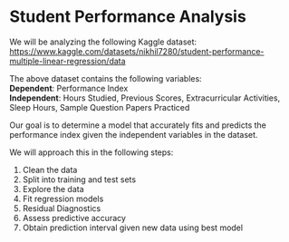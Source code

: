 # Student Performance Analysis

We will be analyzing the following Kaggle dataset: \
https://www.kaggle.com/datasets/nikhil7280/student-performance-multiple-linear-regression/data

The above dataset contains the following variables: \
**Dependent**: Performance Index \
**Independent**: Hours Studied,	Previous Scores,	Extracurricular Activities,	Sleep Hours,	Sample Question Papers Practiced

Our goal is to determine a model that accurately fits and predicts the performance index given the independent variables in the dataset. 

We will approach this in the following steps:

1. Clean the data
2. Split into training and test sets
3. Explore the data
4. Fit regression models 
5. Residual Diagnostics
6. Assess predictive accuracy
7. Obtain prediction interval given new data using best model
